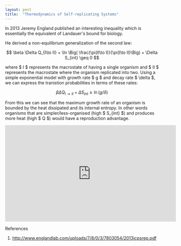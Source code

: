```yaml
---
layout: post
title:  "Thermodynamics of Self-replicating Systems"
---
```

In 2013 Jeremy England published an interesting inequality which is essentially the equivalent of Landauer's bound for biology.

He derived a non-equilibrium generalization of the second law:

$$ \beta \Delta Q_{I\to II} + \ln \Big( \frac{\pi(II\to I)}{\pi(I\to II}\Big) + \Delta S_{int} \geq 0 $$

where $ I $ represents the macrostate of having a single organism and $ II $ represents the macrostate where the organism replicated into two. Using a simple exponential model with growth rate $ g $ and decay rate $ \delta $, we can express the tranistion probabilities in terms of these rates:

$$ \beta \Delta Q_{I\to II} + \Delta S_{int} \geq \ln(g/\delta) $$

From this we can see that the maximum growth rate of an organism is bounded by the heat dissipated and its internal entropy. In other words organisms that are simpler/less-organised (high $ S_{int} $) and produces more heat (high $ Q $) would have a reproduction advantage.


<iframe width="560" height="315" src="https://www.youtube.com/embed/10cVVHKCRWw" frameborder="0" allow="accelerometer; autoplay; encrypted-media; gyroscope; picture-in-picture" allowfullscreen></iframe>

References
1. http://www.englandlab.com/uploads/7/8/0/3/7803054/2013jcpsrep.pdf
